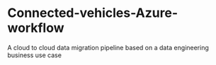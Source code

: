 # Connected-vehicles-Azure-workflow
A cloud to cloud data migration pipeline based on a data engineering business use case
